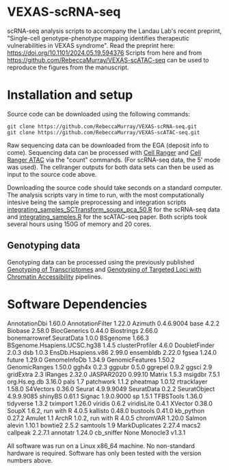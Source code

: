 # VEXAS-scRNA-seq
scRNA-seq analysis scripts to accompany the Landau Lab's recent preprint, "Single-cell genotype-phenotype mapping identifies therapeutic vulnerabilities in VEXAS syndrome".
Read the preprint here: https://doi.org/10.1101/2024.05.19.594376
Scripts from here and from https://github.com/RebeccaMurray/VEXAS-scATAC-seq can be used to reproduce the figures from the manuscript.

# Installation and setup
Source code can be downloaded using the following commands:
```
git clone https://github.com/RebeccaMurray/VEXAS-scRNA-seq.git
git clone https://github.com/RebeccaMurray/VEXAS-scATAC-seq.git
```
Raw sequencing data can be downloaded from the EGA (deposit info to come). Sequencing data can be processed with [Cell Ranger](https://www.10xgenomics.com/support/software/cell-ranger/latest) and [Cell Ranger ATAC](https://www.10xgenomics.com/support/single-cell-atac) via the "count" commands. (For scRNA-seq data, the 5' mode was used). 
The cellranger outputs for both data sets can then be used as input to the source code above.

Downloading the source code should take seconds on a standard computer. The analysis scripts vary in time to run, with the most computationally intesive being the sample preprocessing and integration scripts [integrating_samples_SCTransform_soupx_pca_50.R](https://github.com/RebeccaMurray/VEXAS-scRNA-seq/blob/main/R/sample_integration/integrating_samples_SCTransform_soupx_pca_50.R) for the scRNA-seq data and [integrating_samples.R](https://github.com/RebeccaMurray/VEXAS-scATAC-seq/blob/main/R/sample_integration/integrating_samples.R) for the scATAC-seq paper. Both scripts took several hours using 150G of memory and 20 cores.

## Genotyping data
Genotyping data can be processed using the previously published [Genotyping of Transcriptomes](https://github.com/dan-landau/IronThrone-GoT) and [Genotyping of Targeted Loci with Chromatin Accessibility](https://github.com/landau-lab/Gotcha) pipelines.


# Software Dependencies
AnnotationDbi	1.60.0
AnnotationFilter	1.22.0
Azimuth	0.4.6.9004
base	4.2.2
Biobase	2.58.0
BiocGenerics	0.44.0
Biostrings	2.66.0
bonemarrowref.SeuratData	1.0.0
BSgenome	1.66.3
BSgenome.Hsapiens.UCSC.hg38	1.4.5
clusterProfiler	4.6.0
DoubletFinder	2.0.3
dsb	1.0.3
EnsDb.Hsapiens.v86	2.99.0
ensembldb	2.22.0
fgsea	1.24.0
future	1.29.0
GenomeInfoDb	1.34.9
GenomicFeatures	1.50.2
GenomicRanges	1.50.0
ggh4x	0.2.3
ggpubr	0.5.0
ggrepel	0.9.2
ggsci	2.9
gridExtra	2.3
IRanges	2.32.0
JASPAR2020	0.99.10
Matrix	1.5.3
msigdbr	7.5.1
org.Hs.eg.db	3.16.0
pals	1.7
patchwork	1.1.2
pheatmap	1.0.12
rtracklayer	1.58.0
S4Vectors	0.36.0
Seurat	4.9.9.9049
SeuratData	0.2.2
SeuratObject	4.9.9.9085
shinyBS	0.61.1
Signac	1.9.0.9000
sp	1.5.1
TFBSTools	1.36.0
tidyverse	1.3.2
tximport	1.26.0
viridis	0.6.2
viridisLite	0.4.1
XVector	0.38.0
SoupX	1.6.2, run with R 4.0.5
kallisto	0.48.0
bustools	0.41.0
kb_python	0.27.2
Amulet	1.1
ArchR	1.0.2, run with R 4.0.5
chromVAR	1.20.0
Salmon alevin	1.10.1
bowtie2	2.5.2
samtools	1.9
MarkDuplicates	2.27.4
macs2 callpeak	2.2.7.1
annotatr	1.24.0
cb_sniffer	None
Monocle3	v1.3.1

All software was run on a Linux x86_64 machine. No non-standard hardware is required.
Software has only been tested with the version numbers above.
